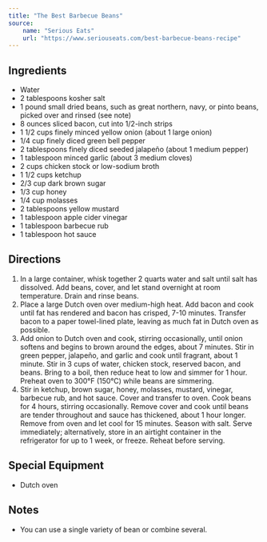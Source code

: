 ```yaml
---
title: "The Best Barbecue Beans"
source:
    name: "Serious Eats"
    url: "https://www.seriouseats.com/best-barbecue-beans-recipe"
---
```


## Ingredients

-   Water
-   2 tablespoons kosher salt
-   1 pound small dried beans, such as great northern, navy, or pinto beans, picked over and rinsed (see note)
-   8 ounces sliced bacon, cut into 1/2-inch strips
-   1 1/2 cups finely minced yellow onion (about 1 large onion)
-   1/4 cup finely diced green bell pepper
-   2 tablespoons finely diced seeded jalapeño (about 1 medium pepper)
-   1 tablespoon minced garlic (about 3 medium cloves)
-   2 cups chicken stock or low-sodium broth
-   1 1/2 cups ketchup
-   2/3 cup dark brown sugar
-   1/3 cup honey
-   1/4 cup molasses
-   2 tablespoons yellow mustard
-   1 tablespoon apple cider vinegar
-   1 tablespoon barbecue rub
-   1 tablespoon hot sauce

## Directions

1. In a large container, whisk together 2 quarts water and salt until salt has dissolved. Add beans, cover, and let stand overnight at room temperature. Drain and rinse beans.
1. Place a large Dutch oven over medium-high heat. Add bacon and cook until fat has rendered and bacon has crisped, 7-10 minutes. Transfer bacon to a paper towel-lined plate, leaving as much fat in Dutch oven as possible.
1. Add onion to Dutch oven and cook, stirring occasionally, until onion softens and begins to brown around the edges, about 7 minutes. Stir in green pepper, jalapeño, and garlic and cook until fragrant, about 1 minute. Stir in 3 cups of water, chicken stock, reserved bacon, and beans. Bring to a boil, then reduce heat to low and simmer for 1 hour. Preheat oven to 300°F (150°C) while beans are simmering.
1. Stir in ketchup, brown sugar, honey, molasses, mustard, vinegar, barbecue rub, and hot sauce. Cover and transfer to oven. Cook beans for 4 hours, stirring occasionally. Remove cover and cook until beans are tender throughout and sauce has thickened, about 1 hour longer. Remove from oven and let cool for 15 minutes. Season with salt. Serve immediately; alternatively, store in an airtight container in the refrigerator for up to 1 week, or freeze. Reheat before serving.

## Special Equipment

-   Dutch oven

## Notes

-   You can use a single variety of bean or combine several.
